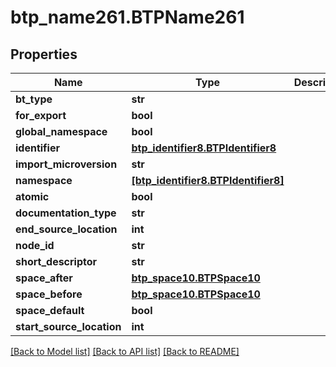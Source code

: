 # btp_name261.BTPName261

## Properties
Name | Type | Description | Notes
------------ | ------------- | ------------- | -------------
**bt_type** | **str** |  | [optional] 
**for_export** | **bool** |  | [optional] 
**global_namespace** | **bool** |  | [optional] 
**identifier** | [**btp_identifier8.BTPIdentifier8**](BTPIdentifier8.md) |  | [optional] 
**import_microversion** | **str** |  | [optional] 
**namespace** | [**[btp_identifier8.BTPIdentifier8]**](BTPIdentifier8.md) |  | [optional] 
**atomic** | **bool** |  | [optional] 
**documentation_type** | **str** |  | [optional] 
**end_source_location** | **int** |  | [optional] 
**node_id** | **str** |  | [optional] 
**short_descriptor** | **str** |  | [optional] 
**space_after** | [**btp_space10.BTPSpace10**](BTPSpace10.md) |  | [optional] 
**space_before** | [**btp_space10.BTPSpace10**](BTPSpace10.md) |  | [optional] 
**space_default** | **bool** |  | [optional] 
**start_source_location** | **int** |  | [optional] 

[[Back to Model list]](../README.md#documentation-for-models) [[Back to API list]](../README.md#documentation-for-api-endpoints) [[Back to README]](../README.md)


